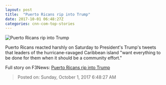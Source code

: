 ```yaml
---
layout: post
title:  "Puerto Ricans rip into Trump"
date: 2017-10-01 06:48:27Z
categories: cnn-com-top-stories
---
```


![Puerto Ricans rip into Trump](http://i2.cdn.cnn.com/cnnnext/dam/assets/170930033403-santiago-puerto-rico-hometown-visit-00000420-super-tease.jpg)

Puerto Ricans reacted harshly on Saturday to President's Trump's tweets that leaders of the hurricane-ravaged Caribbean island "want everything to be done for them when it should be a community effort."


Full story on F3News: [Puerto Ricans rip into Trump](http://www.f3nws.com/n/n3XCUB)

> Posted on: Sunday, October 1, 2017 6:48:27 AM
